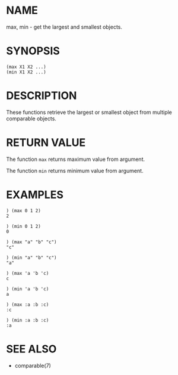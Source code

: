 # NAME
max, min - get the largest and smallest objects.

# SYNOPSIS

    (max X1 X2 ...)
    (min X1 X2 ...)

# DESCRIPTION
These functions retrieve the largest or smallest object from multiple comparable objects.

# RETURN VALUE
The function `max` returns maximum value from argument.

The function `min` returns minimum value from argument.

# EXAMPLES

    ) (max 0 1 2)
    2
    
    ) (min 0 1 2)
    0

    ) (max "a" "b" "c")
    "c"
    
    ) (min "a" "b" "c")
    "a"

    ) (max 'a 'b 'c)
    c
    
    ) (min 'a 'b 'c)
    a

    ) (max :a :b :c)
    :c
    
    ) (min :a :b :c)
    :a

# SEE ALSO
- comparable(7)
